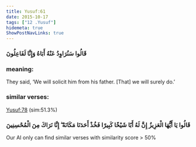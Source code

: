 ```yaml
---
title: Yusuf:61
date: 2015-10-17
tags: ["12 .Yusuf"]
hidemeta: true 
ShowPostNavLinks: true 
---
```

### قَالُوا سَنُرَاوِدُ عَنْهُ أَبَاهُ وَإِنَّا لَفَاعِلُونَ
### meaning: 
They said, ‘We will solicit him from his father. [That] we will surely do.’
### similar verses: 

[Yusuf:78](/12/78) (sim:51.3%)

### قَالُوا يَا أَيُّهَا الْعَزِيزُ إِنَّ لَهُ أَبًا شَيْخًا كَبِيرًا فَخُذْ أَحَدَنَا مَكَانَهُ ۖ إِنَّا نَرَاكَ مِنَ الْمُحْسِنِينَ

Our AI only can find similar verses with similarity score > 50% 



